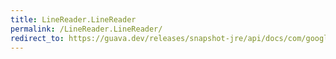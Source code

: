 ```yaml
---
title: LineReader.LineReader
permalink: /LineReader.LineReader/
redirect_to: https://guava.dev/releases/snapshot-jre/api/docs/com/google/common/io/LineReader.html#LineReader-java.lang.Readable-
---
```


